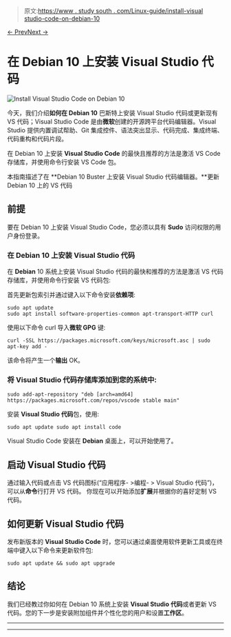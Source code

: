 > 原文:[https://www . study south . com/Linux-guide/install-visual studio-code-on-debian-10](https://www.studytonight.com/linux-guide/install-visual-studio-code-on-debian-10)

[← Prev](/linux-guide/how-to-list-directory-contents-in-linux "Linux vdir")[Next →](/linux-guide/how-to-install-kodi-on-ubuntu "Install Kodi on Ubuntu")

# 在 Debian 10 上安装 Visual Studio 代码

![Install Visual Studio Code on Debian 10](../Images/b552e3d917e88e896696d65f01f41bea.png)

今天，我们介绍**如何在 Debian 10** 巴斯特上安装 Visual Studio 代码或更新现有 VS 代码；Visual Studio Code 是由**微软**创建的开源跨平台代码编辑器。Visual Studio 提供内置调试帮助、Git 集成控件、语法突出显示、代码完成、集成终端、代码重构和代码片段。

在 Debian 10 上安装 **Visual Studio Code** 的最快且推荐的方法是激活 VS Code 存储库，并使用命令行安装 VS Code 包。

本指南描述了在 **Debian 10 Buster 上安装 Visual Studio 代码编辑器。**更新 Debian 10 上的 VS 代码

## 前提

要在 Debian 10 上安装 Visual Studio Code，您必须以具有 **Sudo** 访问权限的用户身份登录。

### 在 Debian 10 上安装 Visual Studio 代码

在 **Debian** 10 系统上安装 Visual Studio 代码的最快和推荐的方法是激活 VS 代码存储库，并使用命令行安装 VS 代码包:

首先更新包索引并通过键入以下命令安装**依赖项**:

```
sudo apt update
sudo apt install software-properties-common apt-transport-HTTP curl
```

使用以下命令 curl 导入**微软 GPG** 键:

```
curl -SSL https://packages.microsoft.com/keys/microsoft.asc | sudo apt-key add -
```

该命令将产生一个**输出** OK。

### 将 Visual Studio 代码存储库添加到您的系统中:

```
sudo add-apt-repository "deb [arch=amd64] https://packages.microsoft.com/repos/vscode stable main"
```

安装 **Visual Studio 代码**包，使用:

```
sudo apt update sudo apt install code
```

Visual Studio Code 安装在 **Debian** 桌面上，可以开始使用了。

## 启动 Visual Studio 代码

通过输入代码或点击 VS 代码图标(“应用程序- >编程- > Visual Studio 代码”)，可以从**命令**行打开 VS 代码。
你现在可以开始添加**扩展**并根据你的喜好定制 VS 代码。

## 如何更新 Visual Studio 代码

发布新版本的 **Visual Studio Code** 时，您可以通过桌面使用软件更新工具或在终端中键入以下命令来更新软件包:

```
sudo apt update && sudo apt upgrade
```

## 结论

我们已经教过你如何在 Debian 10 系统上安装 **Visual Studio 代码**或者更新 VS 代码。您的下一步是安装附加组件并个性化您的用户和设置**工作区**。

* * *

* * *